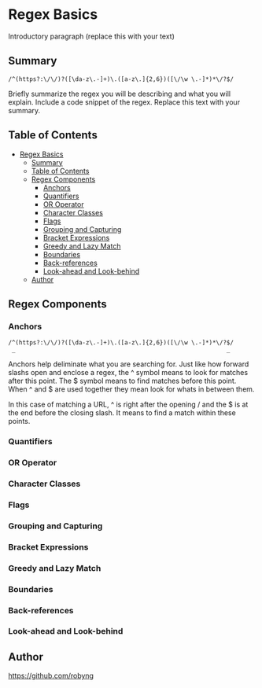 # Regex Basics

Introductory paragraph (replace this with your text)

## Summary

    /^(https?:\/\/)?([\da-z\.-]+)\.([a-z\.]{2,6})([\/\w \.-]*)*\/?$/

Briefly summarize the regex you will be describing and what you will explain. Include a code snippet of the regex. Replace this text with your summary.

## Table of Contents

- [Regex Basics](#regex-basics)
  - [Summary](#summary)
  - [Table of Contents](#table-of-contents)
  - [Regex Components](#regex-components)
    - [Anchors](#anchors)
    - [Quantifiers](#quantifiers)
    - [OR Operator](#or-operator)
    - [Character Classes](#character-classes)
    - [Flags](#flags)
    - [Grouping and Capturing](#grouping-and-capturing)
    - [Bracket Expressions](#bracket-expressions)
    - [Greedy and Lazy Match](#greedy-and-lazy-match)
    - [Boundaries](#boundaries)
    - [Back-references](#back-references)
    - [Look-ahead and Look-behind](#look-ahead-and-look-behind)
  - [Author](#author)

## Regex Components

### Anchors

    /^(https?:\/\/)?([\da-z\.-]+)\.([a-z\.]{2,6})([\/\w \.-]*)*\/?$/
     _                                                            _
     
Anchors help deliminate what you are searching for. Just like how forward slashs open and enclose a regex, the ^ symbol means to look for matches after this point. The $ symbol means to find matches before this point. When ^ and $ are used together they mean look for whats in between them.

In this case of matching a URL, ^ is right after the opening / and the $ is at the end before the closing slash. It means to find a match within these points.

### Quantifiers

### OR Operator

### Character Classes

### Flags

### Grouping and Capturing

### Bracket Expressions

### Greedy and Lazy Match

### Boundaries

### Back-references

### Look-ahead and Look-behind

## Author

https://github.com/robyng

